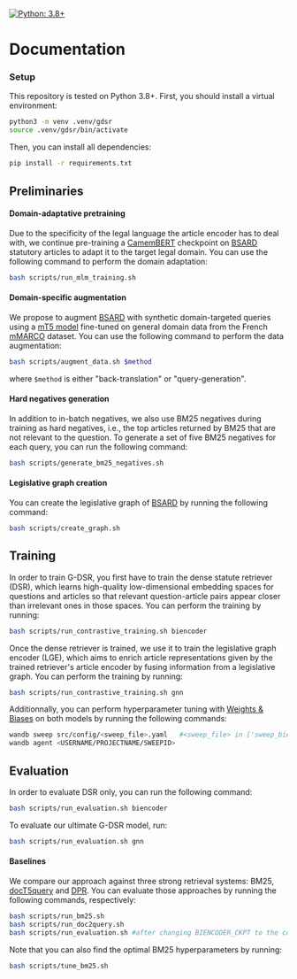 [![Python: 3.8+](https://img.shields.io/badge/python-3.8+-blue.svg)](https://www.python.org/downloads/)

# Documentation

### Setup

This repository is tested on Python 3.8+. First, you should install a virtual environment:

```bash
python3 -m venv .venv/gdsr
source .venv/gdsr/bin/activate
```

Then, you can install all dependencies:

```bash
pip install -r requirements.txt
```

## Preliminaries

#### Domain-adaptative pretraining

Due to the specificity of the legal language the article encoder has to deal with, we continue pre-training a [CamemBERT](https://huggingface.co/camembert-base) checkpoint on [BSARD](https://huggingface.co/datasets/maastrichtlawtech/bsard) statutory articles to adapt it to the target legal domain. You can use the following command to perform the domain adaptation:

```bash
bash scripts/run_mlm_training.sh
```

#### Domain-specific augmentation

We propose to augment [BSARD](https://huggingface.co/datasets/maastrichtlawtech/bsard) with synthetic domain-targeted queries using a [mT5 model](https://huggingface.co/doc2query/msmarco-french-mt5-base-v1) fine-tuned on general domain data from the French [mMARCO](https://huggingface.co/datasets/unicamp-dl/mmarco) dataset. You can use the following command to perform the data augmentation:

```bash
bash scripts/augment_data.sh $method
```
where `$method` is either "back-translation" or "query-generation".

#### Hard negatives generation

In addition to in-batch negatives, we also use BM25 negatives during training as hard negatives, i.e., the top articles returned by BM25 that are not relevant to the question. To generate a set of five BM25 negatives for each query, you can run the following command:

```bash
bash scripts/generate_bm25_negatives.sh
```

#### Legislative graph creation

You can create the legislative graph of [BSARD](https://huggingface.co/datasets/maastrichtlawtech/bsard) by running the following command:

```bash
bash scripts/create_graph.sh
```

## Training

In order to train G-DSR, you first have to train the dense statute retriever (DSR), which learns high-quality low-dimensional embedding spaces for questions and articles so that relevant question-article pairs appear closer than irrelevant ones in those spaces. You can perform the training by running:

```bash
bash scripts/run_contrastive_training.sh biencoder
```

Once the dense retriever is trained, we use it to train the legislative graph encoder (LGE), which aims to enrich article representations given by the trained retriever's article encoder by fusing information from a legislative graph. You can perform the training by running:

```bash
bash scripts/run_contrastive_training.sh gnn
```

Additionnally, you can perform hyperparameter tuning with [Weights & Biases](https://wandb.ai/site) on both models by running the following commands:

```bash
wandb sweep src/config/<sweep_file>.yaml   #<sweep_file> in ['sweep_biencoder', 'sweep_gnn']
wandb agent <USERNAME/PROJECTNAME/SWEEPID>
```

## Evaluation

In order to evaluate DSR only, you can run the following command:

```bash
bash scripts/run_evaluation.sh biencoder
```

To evaluate our ultimate G-DSR model, run:

```bash
bash scripts/run_evaluation.sh gnn
```

#### Baselines

We compare our approach against three strong retrieval systems: BM25, [docT5query](https://huggingface.co/doc2query/msmarco-french-mt5-base-v1) and [DPR](https://huggingface.co/etalab-ia/dpr-ctx_encoder-fr_qa-camembert). You can evaluate those approaches by running the following commands, respectively:

```bash
bash scripts/run_bm25.sh
bash scripts/run_doc2query.sh
bash scripts/run_evaluation.sh #after changing BIENCODER_CKPT to the corresponding finetuned checkpoint
```

Note that you can also find the optimal BM25 hyperparameters by running:

```bash
bash scripts/tune_bm25.sh
```
